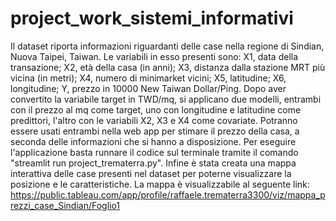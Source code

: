 # project_work_sistemi_informativi
Il dataset riporta informazioni riguardanti delle case nella regione di Sindian, Nuova Taipei, Taiwan. 
Le variabili in esso presenti sono:
X1, data della transazione;
X2, età della casa (in anni);
X3, distanza dalla stazione MRT più vicina (in metri);
X4, numero di minimarket vicini;
X5, latitudine;
X6, longitudine;
Y, prezzo in 10000 New Taiwan Dollar/Ping.
Dopo aver convertito la variabile target in TWD/mq, si applicano due modelli, entrambi con il prezzo al mq come target, uno con longitudine e latitudine come predittori, l'altro con le variabili X2, X3 e X4 come covariate. Potranno essere usati entrambi nella web app per stimare il prezzo della casa, a seconda delle informazioni che si hanno a disposizione.
Per eseguire l'applicazione basta runnare il codice sul terminale tramite il comando "streamlit run project_trematerra.py".
Infine è stata creata una mappa interattiva delle case presenti nel dataset per poterne visualizzare la posizione e le caratteristiche.
La mappa è visualizzabile al seguente link: https://public.tableau.com/app/profile/raffaele.trematerra3300/viz/mappa_prezzi_case_Sindian/Foglio1
